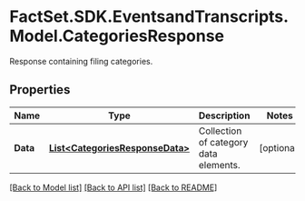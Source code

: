 # FactSet.SDK.EventsandTranscripts.Model.CategoriesResponse
Response containing filing categories.

## Properties

Name | Type | Description | Notes
------------ | ------------- | ------------- | -------------
**Data** | [**List&lt;CategoriesResponseData&gt;**](CategoriesResponseData.md) | Collection of category data elements. | [optional] 

[[Back to Model list]](../README.md#documentation-for-models) [[Back to API list]](../README.md#documentation-for-api-endpoints) [[Back to README]](../README.md)

